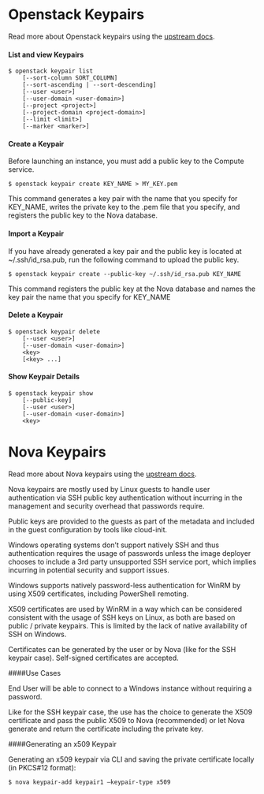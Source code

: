 # Openstack Keypairs

Read more about Openstack keypairs using the [upstream docs](https://docs.openstack.org/python-openstackclient/latest/cli/command-objects/keypair.html).

#### List and view Keypairs

``` shell
$ openstack keypair list
    [--sort-column SORT_COLUMN]
    [--sort-ascending | --sort-descending]
    [--user <user>]
    [--user-domain <user-domain>]
    [--project <project>]
    [--project-domain <project-domain>]
    [--limit <limit>]
    [--marker <marker>]
```

#### Create a Keypair

Before launching an instance, you must add a public key to the Compute service.

``` shell
$ openstack keypair create KEY_NAME > MY_KEY.pem
```
This command generates a key pair with the name that you specify for KEY_NAME, writes the private key to the .pem file that you specify, and registers the public key to the Nova database.

#### Import a Keypair

If you have already generated a key pair and the public key is located at ~/.ssh/id_rsa.pub, run the following command to upload the public key.

``` shell
$ openstack keypair create --public-key ~/.ssh/id_rsa.pub KEY_NAME
```

This command registers the public key at the Nova database and names the key pair the name that you specify for KEY_NAME

#### Delete a Keypair

``` shell
$ openstack keypair delete
    [--user <user>]
    [--user-domain <user-domain>]
    <key>
    [<key> ...]
```

#### Show Keypair Details

``` shell
$ openstack keypair show
    [--public-key]
    [--user <user>]
    [--user-domain <user-domain>]
    <key>
```

# Nova Keypairs

Read more about Nova keypairs using the [upstream docs](https://specs.openstack.org/openstack/nova-specs/specs/kilo/implemented/keypair-x509-certificates.html).

Nova keypairs are mostly used by Linux guests to handle user authentication via SSH public key authentication without incurring in the management and security overhead that passwords require.

Public keys are provided to the guests as part of the metadata and included in the guest configuration by tools like cloud-init.

Windows operating systems don’t support natively SSH and thus authentication requires the usage of passwords unless the image deployer chooses to include a 3rd party unsupported SSH service port, which implies incurring in potential security and support issues.

Windows supports natively password-less authentication for WinRM by using X509 certificates, including PowerShell remoting.

X509 certificates are used by WinRM in a way which can be considered consistent with the usage of SSH keys on Linux, as both are based on public / private keypairs. This is limited by the lack of native availability of SSH on Windows.

Certificates can be generated by the user or by Nova (like for the SSH keypair case). Self-signed certificates are accepted.

####Use Cases

End User will be able to connect to a Windows instance without requiring a password.

Like for the SSH keypair case, the use has the choice to generate the X509 certificate and pass the public X509 to Nova (recommended) or let Nova generate and return the certificate including the private key.

####Generating an x509 Keypair

Generating an x509 keypair via CLI and saving the private certificate locally (in PKCS#12 format):

``` shell
$ nova keypair-add keypair1 –keypair-type x509
```
